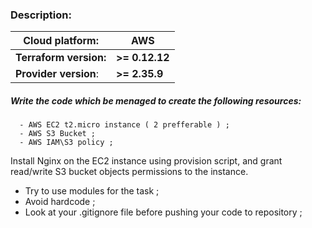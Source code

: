 
### Description:

| Cloud platform:         | AWS |
---|---
| **Terraform version:**  | **>= 0.12.12** |
| **Provider version**:   | **>= 2.35.9**  |
  
##### Write the code which be menaged to create the following resources:

	  - AWS EC2 t2.micro instance ( 2 prefferable ) ;
	  - AWS S3 Bucket ;
	  - AWS IAM\S3 policy ;

Install Nginx on the EC2 instance using provision script, and grant read/write S3 bucket objects permissions to the instance.

 * Try to use modules for the task ;
 * Avoid hardcode ;
 * Look at your .gitignore file before pushing your code to repository ;